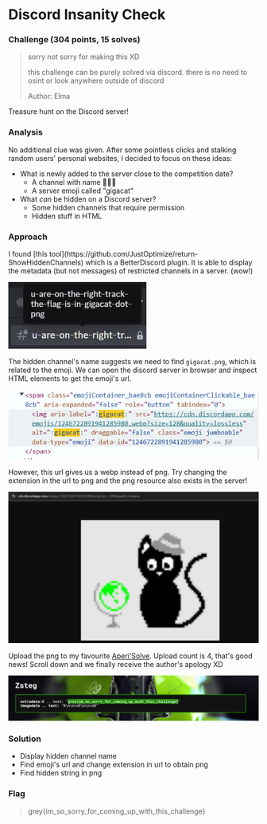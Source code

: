 <h1> Discord Insanity Check </h1>

### Challenge (304 points, 15 solves)

> sorry not sorry for making this XD
>
> this challenge can be purely solved via discord. there is no need to osint or look anywhere outside of discord
>
> Author: Elma

Treasure hunt on the Discord server!

<h3>Analysis</h3>

No additional clue was given. After some pointless clicks and stalking random users' personal websites, I decided to focus on these ideas:

* What is newly added to the server close to the competition date?
    - A channel with name :shushing_face::shushing_face::shushing_face:
    - A server emoji called "gigacat"
* What *can* be hidden on a Discord server?
    - Some hidden channels that require permission
    - Hidden stuff in HTML

<h3>Approach</h3>
I found [this tool](https://github.com/JustOptimize/return-ShowHiddenChannels) which is a BetterDiscord plugin. It is able to display the metadata (but not messages) of restricted channels in a server. (wow!)

![hidden_channel](./hidden_channel.png)

The hidden channel's name suggests we need to find `gigacat.png`, which is related to the emoji. We can open the discord server in browser and inspect HTML elements to get the emoji's url.

![emoji_url](./emoji_url.png)

However, this url gives us a webp instead of png. Try changing the extension in the url to png and the png resource also exists in the server!

![png_url](./png_url.png)

Upload the png to my favourite [Aperi'Solve](https://www.aperisolve.com/b4ce60b51a39a10c1e0618f9a6e995ab). Upload count is 4, that's good news! Scroll down and we finally receive the author's apology XD

![flag](./flag.png)

<h3>Solution</h3>

* Display hidden channel name
* Find emoji's url and change extension in url to obtain png
* Find hidden string in png

<h3>Flag</h3>

> grey{im_so_sorry_for_coming_up_with_this_challenge}
